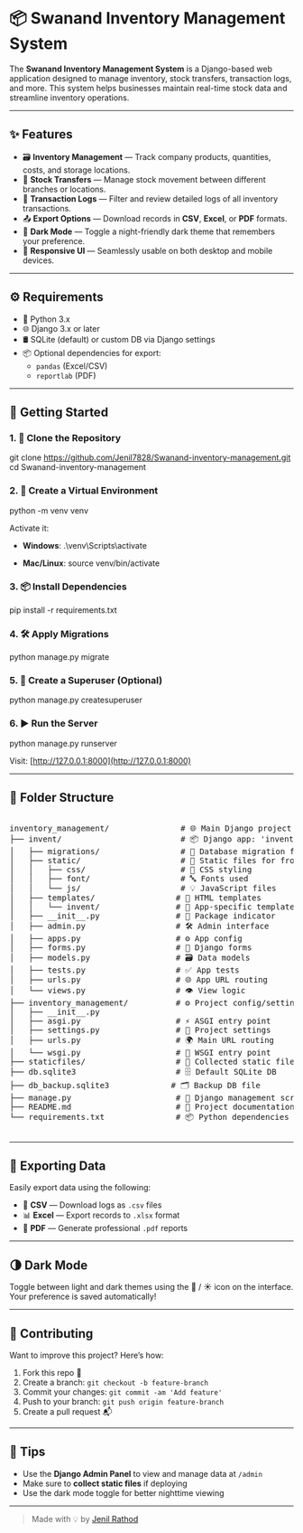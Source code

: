 # 📦 Swanand Inventory Management System

The **Swanand Inventory Management System** is a Django-based web application designed to manage inventory, stock transfers, transaction logs, and more. This system helps businesses maintain real-time stock data and streamline inventory operations.

---

## ✨ Features

- 🗃️ **Inventory Management** — Track company products, quantities, costs, and storage locations.
- 🔁 **Stock Transfers** — Manage stock movement between different branches or locations.
- 🧾 **Transaction Logs** — Filter and review detailed logs of all inventory transactions.
- 📤 **Export Options** — Download records in **CSV**, **Excel**, or **PDF** formats.
- 🌙 **Dark Mode** — Toggle a night-friendly dark theme that remembers your preference.
- 📱 **Responsive UI** — Seamlessly usable on both desktop and mobile devices.

---

## ⚙️ Requirements

- 🐍 Python 3.x
- 🌐 Django 3.x or later
- 🛢️ SQLite (default) or custom DB via Django settings
- 📦 Optional dependencies for export:
  - `pandas` (Excel/CSV)
  - `reportlab` (PDF)

---

## 🚀 Getting Started

### 1. 🔁 Clone the Repository

git clone https://github.com/Jenil7828/Swanand-inventory-management.git
cd Swanand-inventory-management

### 2. 🐍 Create a Virtual Environment

python -m venv venv

Activate it:

- **Windows**:
  .\venv\Scripts\activate
  
- **Mac/Linux**:
  source venv/bin/activate
  

### 3. 📦 Install Dependencies

pip install -r requirements.txt

### 4. 🛠️ Apply Migrations

python manage.py migrate

### 5. 🔐 Create a Superuser (Optional)

python manage.py createsuperuser

### 6. ▶️ Run the Server

python manage.py runserver

Visit: [http://127.0.0.1:8000](http://127.0.0.1:8000)

---

## 📁 Folder Structure
<pre lang="markdown"> 
inventory_management/               # 🌐 Main Django project directory
├── invent/                         # 📦 Django app: 'invent'
│   ├── migrations/                 # 🔄 Database migration files
│   ├── static/                     # 🎨 Static files for frontend
│   │   ├── css/                    # 🎨 CSS styling
│   │   ├── font/                   # 🔤 Fonts used
│   │   └── js/                     # 💡 JavaScript files
│   ├── templates/                 # 🧾 HTML templates
│   │   └── invent/                # 📁 App-specific templates
│   ├── __init__.py                # 📍 Package indicator
│   ├── admin.py                   # 🛠️ Admin interface
│   ├── apps.py                    # ⚙️ App config
│   ├── forms.py                   # 📝 Django forms
│   ├── models.py                  # 🗃️ Data models
│   ├── tests.py                   # ✅ App tests
│   ├── urls.py                    # 🌐 App URL routing
│   └── views.py                   # 👁️ View logic
├── inventory_management/          # ⚙️ Project config/settings
│   ├── __init__.py
│   ├── asgi.py                    # ⚡ ASGI entry point
│   ├── settings.py                # 🔧 Project settings
│   ├── urls.py                    # 🌍 Main URL routing
│   └── wsgi.py                    # 🔌 WSGI entry point
├── staticfiles/                   # 📁 Collected static files (via collectstatic)
├── db.sqlite3                     # 🗄️ Default SQLite DB
├── db_backup.sqlite3             # 🗂️ Backup DB file
├── manage.py                      # 🧰 Django management script
├── README.md                      # 📖 Project documentation
└── requirements.txt               # 📦 Python dependencies
 </pre>
---

## 🧾 Exporting Data

Easily export data using the following:

- 📄 **CSV** — Download logs as `.csv` files
- 📊 **Excel** — Export records to `.xlsx` format
- 📕 **PDF** — Generate professional `.pdf` reports

---

## 🌗 Dark Mode

Toggle between light and dark themes using the 🌙 / ☀️ icon on the interface. Your preference is saved automatically!

---

## 🤝 Contributing

Want to improve this project? Here’s how:

1. Fork this repo 🍴
2. Create a branch: `git checkout -b feature-branch`
3. Commit your changes: `git commit -am 'Add feature'`
4. Push to your branch: `git push origin feature-branch`
5. Create a pull request 📬

---

## 🧠 Tips

- Use the **Django Admin Panel** to view and manage data at `/admin`
- Make sure to **collect static files** if deploying
- Use the dark mode toggle for better nighttime viewing

---



> Made with 💡 by [Jenil Rathod](https://github.com/Jenil7828)
